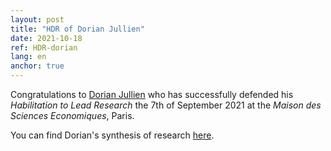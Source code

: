 ```yaml
---
layout: post
title: "HDR of Dorian Jullien"
date: 2021-10-18
ref: HDR-dorian
lang: en
anchor: true
---
```


Congratulations to [Dorian Jullien](/en/dorian-jullien) who has successfully defended his *Habilitation to Lead Research* the 7th of September 2021 at the *Maison des Sciences Economiques*, Paris.

You can find Dorian's synthesis of research [here](/assets/pdf/dorian-HDR.pdf).
